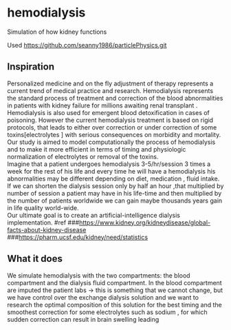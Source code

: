 # hemodialysis
Simulation of how kidney functions

Used https://github.com/seanny1986/particlePhysics.git


## Inspiration

Personalized medicine and on the fly adjustment of therapy represents a current trend of medical practice and research.
Hemodialysis represents the standard  process of treatment and correction of the blood abnormalities in patients with kidney failure for millions awaiting renal transplant . Hemodialysis is also used for emergent  blood detoxification in cases of poisoning. However the current hemodialysis treatment is based on rigid protocols, that leads to either over correction or under correction  of some toxins[electrolytes ] with serious consequences on morbidity and mortality. 
 Our study is aimed to model computationally the process of hemodialysis and  to make it more efficient in terms of timing and physiologic normalization of electrolytes or removal of the toxins.  
 Imagine that a patient undergoes hemodialysis 3-5/hr/session 3 times a week for the rest of his life and every time he will have a hemodialysis his abnormalities may be different depending on diet, medication , fluid intake. If we can shorten the dialysis session only by half an hour ,that multiplied by number of session  a patient may have in his life-time and then multiplied by the number of patients worldwide we can gain maybe thousands years gain in life quality world-wide.   
Our ultimate goal is to create an artificial-intelligence dialysis implementation. 
#ref
###https://www.kidney.org/kidneydisease/global-facts-about-kidney-disease
###https://pharm.ucsf.edu/kidney/need/statistics

## What it does
We simulate hemodialysis with the two compartments:
 the blood compartment and the dialysis fluid compartment.
In the blood compartment are imputed the patient labs -> this is something that we cannot change, but we have control over the exchange dialysis solution and we want to research the optimal composition of this solution for the best timing and the smoothest correction for some electrolytes such as sodium , for which sudden correction can result in brain swelling leading  
